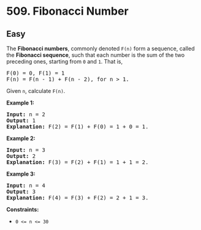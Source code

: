 # 509. Fibonacci Number

## Easy

The **Fibonacci numbers**, commonly denoted `F(n)` form a sequence, called the **Fibonacci sequence**, such that each number is the sum of
the two preceding ones, starting from `0` and `1`. That is,

<pre>F(0) = 0, F(1) = 1
F(n) = F(n - 1) + F(n - 2), for n &gt; 1.
</pre>

Given `n`, calculate `F(n)`.

**Example 1:**
<pre><strong>Input:</strong> n = 2
<strong>Output:</strong> 1
<strong>Explanation:</strong> F(2) = F(1) + F(0) = 1 + 0 = 1.
</pre>

**Example 2:**
<pre><strong>Input:</strong> n = 3
<strong>Output:</strong> 2
<strong>Explanation:</strong> F(3) = F(2) + F(1) = 1 + 1 = 2.
</pre>

**Example 3:**
<pre><strong>Input:</strong> n = 4
<strong>Output:</strong> 3
<strong>Explanation:</strong> F(4) = F(3) + F(2) = 2 + 1 = 3.
</pre>

**Constraints:**
- `0 <= n <= 30`
